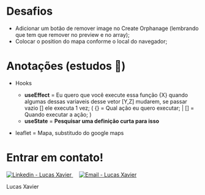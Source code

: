 # Desafios

- Adicionar um botão de remover image no Create Orphanage (lembrando que tem que remover no preview e no array);
- Colocar o position do mapa conforme o local do navegador;

# Anotações (estudos 📑)

- Hooks
  - **useEffect**  = Eu quero que você execute essa função {X} quando algumas dessas variaveis desse vetor [Y,Z] mudarem, se passar vazio [] ele executa 1 vez; ( {} = Qual ação eu quero executar; | [] = Quando executar a ação; )
  - **useState** = **Pesquisar uma definição curta para isso**


- leaflet = Mapa, substitudo do google maps

# Entrar em contato!

<a href="https://www.linkedin.com/in/lucas-xavier-588b67a6/" target="_blank" >
  <img alt="Linkedin - Lucas Xavier" src="https://img.shields.io/badge/Linkedin--%23F8952D?style=social&logo=linkedin">
</a>&nbsp;&nbsp;&nbsp;
<a href="mailto:ls.xxavier@gmail.com" target="_blank" >
  <img alt="Email - Lucas Xavier" src="https://img.shields.io/badge/Email--%23F8952D?style=social&logo=gmail">
</a> 

Lucas Xavier